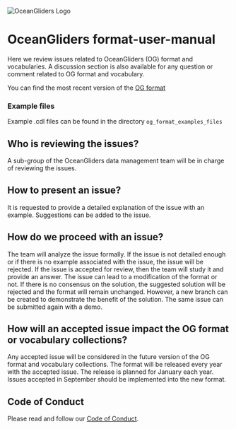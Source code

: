![ OceanGliders Logo](logo-ocean-gliders.png "OceanGliders Logo")

# OceanGliders format-user-manual

Here we review issues related to OceanGliders (OG) format and vocabularies.
A discussion section is also available for any question or comment related to OG format and vocabulary.

You can find the most recent version of the [OG format](https://oceangliderscommunity.github.io/OG-format-user-manual/)

### Example files

Example .cdl files can be found in the directory `og_format_examples_files`

## Who is reviewing the issues?

A sub-group of the OceanGliders data management team will be in charge of reviewing the issues.

## How to present an issue?

It is requested to provide a detailed explanation of the issue with an example. Suggestions can be added to the issue.

## How do we proceed with an issue?

The team will analyze the issue formally. If the issue is not detailed enough or if there is no example associated with the issue, the issue will be rejected.
If the issue is accepted for review, then the team will study it and provide an answer. The issue can lead to a modification of the format or not.
If there is no consensus on the solution, the suggested solution will be rejected and the format will remain unchanged. However, a new branch can be created to demonstrate the benefit of the solution. The same issue can be submitted again with a demo.

## How will an accepted issue impact the OG format or vocabulary collections?

Any accepted issue will be considered in the future version of the OG format and vocabulary collections.
The format will be released every year with the accepted issue.
The release is planned for January each year. Issues accepted in September should be implemented into the new format.

## Code of Conduct

Please read and follow our [Code of Conduct](https://github.com/OceanGlidersCommunity/OceanGliders/blob/main/CODE_OF_CONDUCT.md).
